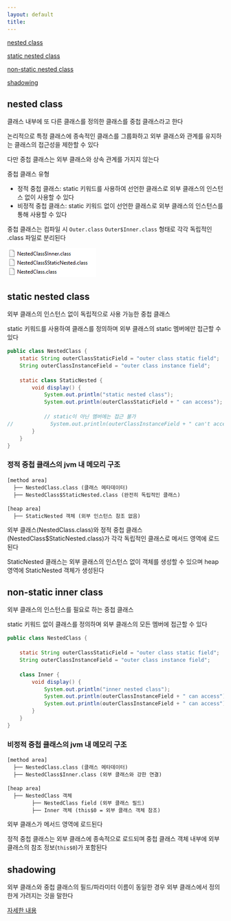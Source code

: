```yaml
---
layout: default
title:
---
```


[nested class](#nested-class)

[static nested class](#static-nested-class)

[non-static nested class](#non-static-inner-class)

[shadowing](#shadowing)


## nested class

클래스 내부에 또 다른 클래스를 정의한 클래스를 중첩 클래스라고 한다

논리적으로 특정 클래스에 종속적인 클래스를 그룹화하고 외부 클래스와 관계를 유지하는 클래스의 접근성을 제한할 수 있다

다만 중첩 클래스는 외부 클래스와 상속 관계를 가지지 않는다

중첩 클래스 유형
- 정적 중첩 클래스: static 키워드를 사용하여 선언한 클래스로 외부 클래스의 인스턴스 없이 사용할 수 있다
- 비정적 중첩 클래스: static 키워드 없이 선언한 클래스로 외부 클래스의 인스턴스를 통해 사용할 수 있다

중첩 클래스는 컴파일 시 `Outer.class` `Outer$Inner.class` 형태로 각각 독립적인 .class 파일로 분리된다

![nested class file](./images/nested%20class%20file.png)


## static nested class

외부 클래스의 인스턴스 없이 독립적으로 사용 가능한 중첩 클래스

static 키워드를 사용하여 클래스를 정의하며 외부 클래스의 static 멤버에만 접근할 수 있다

```java
public class NestedClass {
    static String outerClassStaticField = "outer class static field";
    String outerClassInstanceField = "outer class instance field";

    static class StaticNested {
        void display() {
            System.out.println("static nested class");
            System.out.println(outerClassStaticField + " can access");

            // static이 아닌 멤버에는 접근 불가
//            System.out.println(outerClassInstanceField + " can't access");
        }
    }
}
```

### 정적 중첩 클래스의 jvm 내 메모리 구조

```text
[method area]
  ├── NestedClass.class (클래스 메타데이터)
  ├── NestedClass$StaticNested.class (완전히 독립적인 클래스)

[heap area]
  ├── StaticNested 객체 (외부 인스턴스 참조 없음)
```

외부 클래스(NestedClass.class)와 정적 중첩 클래스(NestedClass$StaticNested.class)가 각각 독립적인 클래스로 메서드 영역에 로드된다

StaticNested 클래스는 외부 클래스의 인스턴스 없이 객체를 생성할 수 있으며 heap 영역에 StaticNested 객체가 생성된다


## non-static inner class

외부 클래스의 인스턴스를 필요로 하는 중첩 클래스

static 키워드 없이 클래스를 정의하며 외부 클래스의 모든 멤버에 접근할 수 있다

```java
public class NestedClass {

    static String outerClassStaticField = "outer class static field";
    String outerClassInstanceField = "outer class instance field";

    class Inner {
        void display() {
            System.out.println("inner nested class");
            System.out.println(outerClassInstanceField + " can access");
            System.out.println(outerClassInstanceField + " can access");
        }
    }
}
```

### 비정적 중첩 클래스의 jvm 내 메모리 구조

```text
[method area]
  ├── NestedClass.class (클래스 메타데이터)
  ├── NestedClass$Inner.class (외부 클래스와 강한 연결)

[heap area]
  ├── NestedClass 객체
        ├── NestedClass field (외부 클래스 필드)
        ├── Inner 객체 (this$0 = 외부 클래스 객체 참조)
```

외부 클래스가 메서드 영역에 로드된다

정적 중첩 클래스는 외부 클래스에 종속적으로 로드되며 중첩 클래스 객체 내부에 외부 클래스의 참조 정보(`this$0`)가 포함된다


## shadowing

외부 클래스와 중첩 클래스의 필드/파라미터 이름이 동일한 경우 외부 클래스에서 정의한게 가려지는 것을 말한다

[자세한 내용](https://docs.oracle.com/javase/tutorial/java/javaOO/nested.html)